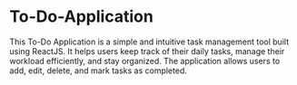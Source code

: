 # To-Do-Application
This To-Do Application is a simple and intuitive task management tool built using ReactJS. It helps users keep track of their daily tasks, manage their workload efficiently, and stay organized. The application allows users to add, edit, delete, and mark tasks as completed.

